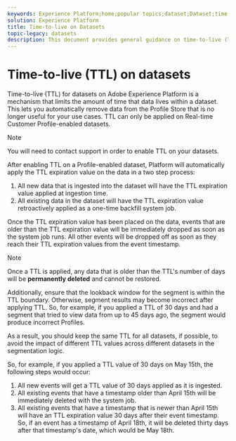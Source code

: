 ```yaml
---
keywords: Experience Platform;home;popular topics;dataset;Dataset;time to live;ttl;time-to-live;
solution: Experience Platform
title: Time-to-live on Datasets
topic-legacy: datasets
description: This document provides general guidance on time-to-live (TTL) on datasets in Adobe Experience Platform.
---
```


# Time-to-live (TTL) on datasets

Time-to-live (TTL) for datasets on Adobe Experience Platform is a mechanism that limits the amount of time that data lives within a dataset. This lets you automatically remove data from the Profile Store that is no longer useful for your use cases. TTL can only be applied on Real-time Customer Profile-enabled datasets.

>[!NOTE]
>
> You will need to contact support in order to enable TTL on your datasets.

After enabling TTL on a Profile-enabled dataset, Platform will automatically apply the TTL expiration value on the data in a two step process:

1. All new data that is ingested into the dataset will have the TTL expiration value applied at ingestion time.
2. All existing data in the dataset will have the TTL expiration value retroactively applied as a one-time backfill system job.

Once the TTL expiration value has been placed on the data, events that are older than the TTL expiration value will be immediately dropped as soon as the system job runs. All other events will be dropped off as soon as they reach their TTL expiration values from the event timestamp.

>[!NOTE]
>
> Once a TTL is applied, any data that is older than the TTL's number of days will be **permanently deleted** and cannot be restored. 
> 
> Additionally, ensure that the lookback window for the segment is within the TTL boundary. Otherwise, segment results may become incorrect after applying TTL. So, for example, if you applied a TTL of 30 days and had a segment that tried to view data from up to 45 days ago, the segment would produce incorrect Profiles.
> 
> As a result, you should keep the same TTL for all datasets, if possible, to avoid the impact of different TTL values across different datasets in the segmentation logic.

So, for example, if you applied a TTL value of 30 days on May 15th, the following steps would occur:

1. All new events will get a TTL value of 30 days applied as it is ingested.
2. All existing events that have a timestamp older than April 15th will be immediately deleted with the system job.
3. All existing events that have a timestamp that is newer than April 15th will have an TTL expiration value 30 days after their event timestamp. So, if an event has a timestamp of April 18th, it will be deleted thirty days after that timestamp's date, which would be May 18th.

